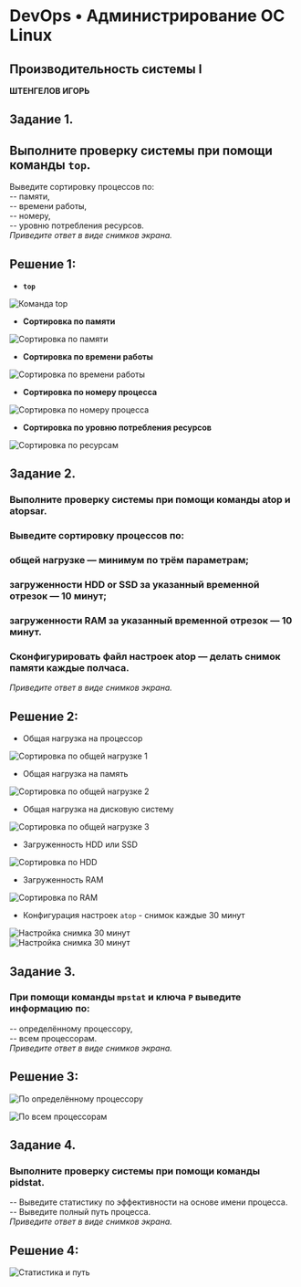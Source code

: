 # DevOps • Администрирование ОС Linux
## Производительность системы I
__ШТЕНГЕЛОВ ИГОРЬ__  
  
## Задание 1.
## Выполните проверку системы при помощи команды `top`.
Выведите сортировку процессов по:  
-- памяти,  
-- времени работы,  
-- номеру,  
-- уровню потребления ресурсов.  
_Приведите ответ в виде снимков экрана._  

## Решение 1:  
* __`top`__
  
![Команда `top`](./images/5_1.png)  

* __Сортировка по памяти__
  
![Сортировка по памяти](./images/5_2.png)

* __Сортировка по времени работы__
  
![Сортировка по времени работы](./images/5_3.png)

* __Сортировка по номеру процесса__
  
![Сортировка по номеру процесса](./images/5_4.png)

* __Сортировка по уровню потребления ресурсов__
  
![Сортировка по ресурсам](./images/5_5.png)  


## Задание 2.
### Выполните проверку системы при помощи команды atop и atopsar.
### Выведите сортировку процессов по:
### общей нагрузке — минимум по трём параметрам;
### загруженности HDD or SSD за указанный временной отрезок — 10 минут;
### загруженности RAM за указанный временной отрезок — 10 минут.
### Сконфигурировать файл настроек atop — делать снимок памяти каждые полчаса.
_Приведите ответ в виде снимков экрана._  

## Решение 2:

* Общая нагрузка на процессор
  
![Сортировка по общей нагрузке 1](./images/5_6.png)  

* Общая нагрузка на память

![Сортировка по общей нагрузке 2](./images/5_7.png)  

* Общая нагрузка на дисковую систему

![Сортировка по общей нагрузке 3](./images/5_8.png)

* Загруженность HDD или SSD
  
![Сортировка по HDD](./images/5_9.png)

* Загруженность RAM
  
![Сортировка по RAM](./images/5_10.png)  

* Конфигурация настроек `atop` - снимок каждые 30 минут

![Настройка снимка 30 минут](./images/5_12.png)  
![Настройка снимка 30 минут](./images/5_11.png)  

## Задание 3.
### При помощи команды `mpstat` и ключа `P` выведите информацию по:
-- определённому процессору,  
-- всем процессорам.  
_Приведите ответ в виде снимков экрана._  

##  Решение 3:

![По определённому процессору](./images/5_14.png)  

![По всем процессорам](./images/5_13.png)  


## Задание 4.
### Выполните проверку системы при помощи команды pidstat.
-- Выведите статистику по эффективности на основе имени процесса.  
-- Выведите полный путь процесса.  
_Приведите ответ в виде снимков экрана._  

## Решение 4:

![Статистика и путь](./images/5_15.png)  


